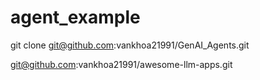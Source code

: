 # agent_example

git clone git@github.com:vankhoa21991/GenAI_Agents.git

git@github.com:vankhoa21991/awesome-llm-apps.git